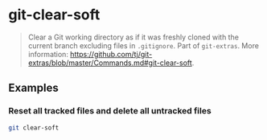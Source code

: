 # git-clear-soft

> Clear a Git working directory as if it was freshly cloned with the current branch excluding files in `.gitignore`. Part of `git-extras`. More information: <https://github.com/tj/git-extras/blob/master/Commands.md#git-clear-soft>.

## Examples

### Reset all tracked files and delete all untracked files

```bash
git clear-soft
```
